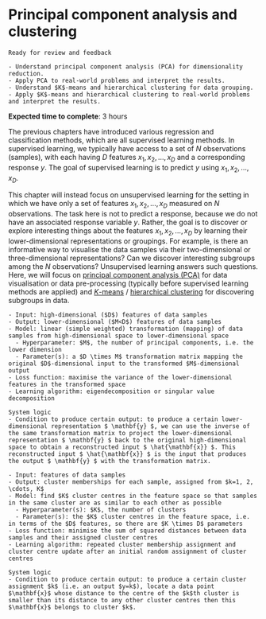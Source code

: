 # Principal component analysis and clustering
<!-- # Principal Component Analysis & $K$-Means Clustering -->

<!-- Capitalise initials. As compact as possible, prefer ONE line. -->
<!-- We use **UK** English spelling. -->
<!-- File names should be all lowercase, with words separated by hyphens (-), and no spaces.  Each chapter must include an "overview.md" and "quiz-sum-ref.md"-->

```{admonition} Status
Ready for review and feedback
```

```{admonition} Objectives
- Understand principal component analysis (PCA) for dimensionality reduction.
- Apply PCA to real-world problems and interpret the results.
- Understand $K$-means and hierarchical clustering for data grouping.
- Apply $K$-means and hierarchical clustering to real-world problems and interpret the results.
```

**Expected time to complete**: 3 hours

The previous chapters have introduced various regression and classification methods, which are all supervised learning methods. In supervised learning, we typically have access to a set of $N$ observations (samples), with each having $D$ features $x_1, x_2, \ldots, x_D$ and a corresponding response $y$. The goal of supervised learning is to predict $y$ using $x_1, x_2, \ldots, x_D$.

This chapter will instead focus on unsupervised learning for the setting in which we have only a set of features $x_1, x_2, \ldots, x_D$ measured on $N$ observations. The task here is not to predict a response, because we do not have an associated response variable $y$. Rather, the goal is to discover or explore interesting things about the features $x_1, x_2, \ldots, x_D$ by learning their lower-dimensional representations or groupings. For example, is there an informative way to visualise the data samples via their two-dimensional or three-dimensional representations? Can we discover interesting subgroups among the $N$ observations? Unsupervised learning answers such questions. Here, we will focus on [principal component analysis (PCA)](https://en.wikipedia.org/wiki/Principal_component_analysis) for data visualisation or data pre-processing (typically before supervised learning methods are applied) and [$K$-means](https://en.wikipedia.org/wiki/K-means_clustering) / [hierarchical clustering](https://en.wikipedia.org/wiki/Hierarchical_clustering) for discovering subgroups in data.

<!-- Q or M for low-dim? Textook use M -->
```{admonition} Ingredients: principal component analysis
- Input: high-dimensional ($D$) features of data samples
- Output: lower-dimensional ($M<D$) features of data samples
- Model: linear (simple weighted) transformation (mapping) of data samples from high-dimensional space to lower-dimensional space
  - Hyperparameter: $M$, the number of principal components, i.e. the lower dimension
  - Parameter(s): a $D \times M$ transformation matrix mapping the original $D$-dimensional input to the transformed $M$-dimensional output
- Loss function: maximise the variance of the lower-dimensional features in the transformed space
- Learning algorithm: eigendecomposition or singular value decomposition
```

```{admonition} Transparency: principal component analysis
System logic
- Condition to produce certain output: to produce a certain lower-dimensional representation $ \mathbf{y} $, we can use the inverse of the same transformation matrix to project the lower-dimensional representation $ \mathbf{y} $ back to the original high-dimensional space to obtain a reconstructed input $ \hat{\mathbf{x}} $. This reconstructed input $ \hat{\mathbf{x}} $ is the input that produces the output $ \mathbf{y} $ with the transformation matrix.
```

```{admonition} Ingredients: $K$-means clustering
- Input: features of data samples
- Output: cluster memberships for each sample, assigned from $k=1, 2, \cdots, K$
- Model: find $K$ cluster centres in the feature space so that samples in the same cluster are as similar to each other as possible
  - Hyperparameter(s): $K$, the number of clusters
  - Parameter(s): the $K$ cluster centres in the feature space, i.e. in terms of the $D$ features, so there are $K \times D$ parameters
- Loss function: minimise the sum of squared distances between data samples and their assigned cluster centres
- Learning algorithm: repeated cluster membership assignment and cluster centre update after an initial random assignment of cluster centres
```

```{admonition} Transparency: $K$-means clustering
System logic
- Condition to produce certain output: to produce a certain cluster assignment $k$ (i.e. an output $y=k$), locate a data point $\mathbf{x}$ whose distance to the centre of the $k$th cluster is smaller than its distance to any other cluster centres then this $\mathbf{x}$ belongs to cluster $k$.
```
<!-- - What input to produce certain output:
- How to produce certain output: -->
